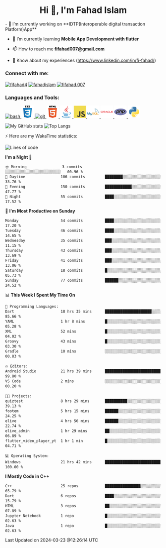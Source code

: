 <h1 align="center">Hi 👋, I'm Fahad Islam</h1>
- 🔭 I’m currently working on **IDTP(Interoperable digital transaction Platform)App**

- 🌱 I’m currently learning **Mobile App Development with flutter**

- 📫 How to reach me **fifahad007@gmail.com**

- 📄 Know about my experiences (https://www.linkedin.com/in/fi-fahad/)

<h3 align="left">Connect with me:</h3>
<p align="left">
<a href="https://twitter.com/fifahad4" target="blank"><img align="center" src="https://raw.githubusercontent.com/rahuldkjain/github-profile-readme-generator/master/src/images/icons/Social/twitter.svg" alt="fifahad4" height="30" width="40" /></a>
<a href="https://www.linkedin.com/in/fi-fahad/" target="blank"><img align="center" src="https://raw.githubusercontent.com/rahuldkjain/github-profile-readme-generator/master/src/images/icons/Social/linked-in-alt.svg" alt="fahadislam" height="30" width="40" /></a>
<a href="https://fb.com/fifahad.007" target="blank"><img align="center" src="https://raw.githubusercontent.com/rahuldkjain/github-profile-readme-generator/master/src/images/icons/Social/facebook.svg" alt="fifahad.007" height="30" width="40" /></a>
</p>

<h3 align="left">Languages and Tools:</h3>
<p align="left"> <a href="https://www.gnu.org/software/bash/" target="_blank" rel="noreferrer"> <img src="https://www.vectorlogo.zone/logos/gnu_bash/gnu_bash-icon.svg" alt="bash" width="40" height="40"/> </a> <a href="https://www.w3schools.com/css/" target="_blank" rel="noreferrer"> <img src="https://raw.githubusercontent.com/devicons/devicon/master/icons/css3/css3-original-wordmark.svg" alt="css3" width="40" height="40"/> </a> <a href="https://git-scm.com/" target="_blank" rel="noreferrer"> <img src="https://www.vectorlogo.zone/logos/git-scm/git-scm-icon.svg" alt="git" width="40" height="40"/> </a> <a href="https://www.w3.org/html/" target="_blank" rel="noreferrer"> <img src="https://raw.githubusercontent.com/devicons/devicon/master/icons/html5/html5-original-wordmark.svg" alt="html5" width="40" height="40"/> </a> <a href="https://www.java.com" target="_blank" rel="noreferrer"> <img src="https://raw.githubusercontent.com/devicons/devicon/master/icons/java/java-original.svg" alt="java" width="40" height="40"/> </a> <a href="https://developer.mozilla.org/en-US/docs/Web/JavaScript" target="_blank" rel="noreferrer"> <img src="https://raw.githubusercontent.com/devicons/devicon/master/icons/javascript/javascript-original.svg" alt="javascript" width="40" height="40"/> </a> <a href="https://www.mysql.com/" target="_blank" rel="noreferrer"> <img src="https://raw.githubusercontent.com/devicons/devicon/master/icons/mysql/mysql-original-wordmark.svg" alt="mysql" width="40" height="40"/> </a> <a href="https://www.oracle.com/" target="_blank" rel="noreferrer"> <img src="https://raw.githubusercontent.com/devicons/devicon/master/icons/oracle/oracle-original.svg" alt="oracle" width="40" height="40"/> </a> <a href="https://www.php.net" target="_blank" rel="noreferrer"> <img src="https://raw.githubusercontent.com/devicons/devicon/master/icons/php/php-original.svg" alt="php" width="40" height="40"/> </a> <a href="https://www.python.org" target="_blank" rel="noreferrer"> <img src="https://raw.githubusercontent.com/devicons/devicon/master/icons/python/python-original.svg" alt="python" width="40" height="40"/> </a> </p>

![My GitHub stats](https://github-readme-stats.vercel.app/api?username=Fahaddada47&show_icons=true&theme=radical)
![Top Langs](https://github-readme-stats.vercel.app/api/top-langs/?username=Fahaddada47&layout=donut)


⚡ Here are my WakaTime statistics:

<!--START_SECTION:waka-->
![Lines of code](https://img.shields.io/badge/From%20Hello%20World%20I%27ve%20Written-432.6%20thousand%20lines%20of%20code-blue)

**I'm a Night 🦉** 

```text
🌞 Morning                3 commits           ░░░░░░░░░░░░░░░░░░░░░░░░░   00.96 % 
🌆 Daytime                106 commits         ████████░░░░░░░░░░░░░░░░░   33.76 % 
🌃 Evening                150 commits         ████████████░░░░░░░░░░░░░   47.77 % 
🌙 Night                  55 commits          ████░░░░░░░░░░░░░░░░░░░░░   17.52 % 
```
📅 **I'm Most Productive on Sunday** 

```text
Monday                   54 commits          ████░░░░░░░░░░░░░░░░░░░░░   17.20 % 
Tuesday                  46 commits          ████░░░░░░░░░░░░░░░░░░░░░   14.65 % 
Wednesday                35 commits          ███░░░░░░░░░░░░░░░░░░░░░░   11.15 % 
Thursday                 43 commits          ███░░░░░░░░░░░░░░░░░░░░░░   13.69 % 
Friday                   41 commits          ███░░░░░░░░░░░░░░░░░░░░░░   13.06 % 
Saturday                 18 commits          █░░░░░░░░░░░░░░░░░░░░░░░░   05.73 % 
Sunday                   77 commits          ██████░░░░░░░░░░░░░░░░░░░   24.52 % 
```


📊 **This Week I Spent My Time On** 

```text
💬 Programming Languages: 
Dart                     18 hrs 35 mins      █████████████████████░░░░   85.66 % 
YAML                     1 hr 8 mins         █░░░░░░░░░░░░░░░░░░░░░░░░   05.28 % 
XML                      52 mins             █░░░░░░░░░░░░░░░░░░░░░░░░   04.02 % 
Groovy                   43 mins             █░░░░░░░░░░░░░░░░░░░░░░░░   03.30 % 
Gradle                   10 mins             ░░░░░░░░░░░░░░░░░░░░░░░░░   00.83 % 

🔥 Editors: 
Android Studio           21 hrs 39 mins      █████████████████████████   99.80 % 
VS Code                  2 mins              ░░░░░░░░░░░░░░░░░░░░░░░░░   00.20 % 

🐱‍💻 Projects: 
quiztest                 8 hrs 29 mins       ██████████░░░░░░░░░░░░░░░   39.13 % 
footem                   5 hrs 15 mins       ██████░░░░░░░░░░░░░░░░░░░   24.25 % 
elive                    4 hrs 56 mins       ██████░░░░░░░░░░░░░░░░░░░   22.74 % 
elive_admin              1 hr 29 mins        ██░░░░░░░░░░░░░░░░░░░░░░░   06.89 % 
flutter_video_player_yt  1 hr 1 min          █░░░░░░░░░░░░░░░░░░░░░░░░   04.71 % 

💻 Operating System: 
Windows                  21 hrs 42 mins      █████████████████████████   100.00 % 
```

**I Mostly Code in C++** 

```text
C++                      25 repos            ████████████████░░░░░░░░░   65.79 % 
Dart                     6 repos             ████░░░░░░░░░░░░░░░░░░░░░   15.79 % 
HTML                     3 repos             ██░░░░░░░░░░░░░░░░░░░░░░░   07.89 % 
Jupyter Notebook         1 repo              █░░░░░░░░░░░░░░░░░░░░░░░░   02.63 % 
Java                     1 repo              █░░░░░░░░░░░░░░░░░░░░░░░░   02.63 % 
```




 Last Updated on 2024-03-23 @12:26:14 UTC
<!--END_SECTION:waka-->
